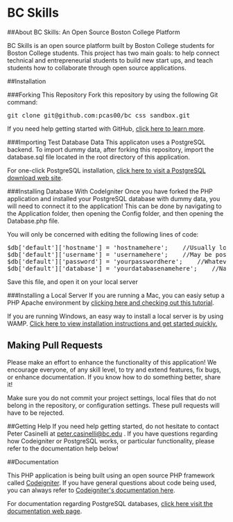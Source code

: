 # BC Skills

##About BC Skills: An Open Source Boston College Platform
<p>BC Skills is an open source platform built by Boston College students for Boston College students.
This project has two main goals: to help connect technical and entrepreneurial students to build new start ups, and teach 
students how to collaborate through open source applications.</p>

##Installation

###Forking This Repository
Fork this repository by using the following Git command:

<pre>
git clone git@github.com:pcas00/bc_css_sandbox.git
</pre>

If you need help getting started with GitHub, <a href="http://learn.github.com/p/intro.html" target="_blank">click here to learn more</a>.

###Importing Test Database Data
This applicaton uses a PostgreSQL backend. To import dummy data, after forking this repository, import the database.sql file located
in the root directory of this application.

For one-click PostgreSQL installation, <a href="http://www.enterprisedb.com/products-services-training/pgdownload" target="_blank">click here to visit a PostgreSQL download web site</a>.

###Installing Database With CodeIgniter
Once you have forked the PHP application and installed your PostgreSQL database with dummy data, you will need to connect it to the application!
This can be done by navigating to the Application folder, then opening the Config folder, and then opening the Database.php file.

You will only be concerned with editing the following lines of code:

<pre>
$db['default']['hostname'] = 'hostnamehere';	//Usually localhost
$db['default']['username'] = 'usernamehere';	//May be postgres
$db['default']['password'] = 'yourpasswordhere';	//Whatever password you chose to setup the database
$db['default']['database'] = 'yourdatabasenamehere';	//Name of the database. We used css for "computer science society"!
</pre>

Save this file, and open it on your local server

###Installing a Local Server
If you are running a Mac, you can easiy setup a PHP Apache environment by <a href="http://www.coolestguyplanet.net/how-to-install-php-mysql-apache-on-os-x-10-6/" target="_blank">clicking here and checking out this tutorial</a>.

If you are running Windows, an easy way to install a local server is by using WAMP. <a href="http://www.wampserver.com/en/" target="_blank">Click here to view installation instructions and get started quickly.</a>

## Making Pull Requests
Please make an effort to enhance the functionality of this application! We encourage everyone, of any skill level, to try and extend features, fix bugs, or enhance documentation. If you know how to do something better, share it!

Make sure you do not commit your project settings, local files that do not belong in the repository, or configuration settings. These pull requests will have to be rejected.

##Getting Help
If you need help getting started, do not hesitate to contact Peter Casinelli at <a href="mailto:peter.casinelli@bc.edu" target="_blank">peter.casinelli@bc.edu</a> .
If you have questions regarding how Codeigniter or PostgreSQL works, or particular functionality, please refer to the documentation help below!

##Documentation

This PHP application is being built using an open source PHP framework called <a href="http://www.codeigniter.com" target="blank">Codeigniter</a>.
If you have general questions about code being used, you can always refer to <a href="http://codeigniter.com/user_guide/" target="_blank">Codeigniter's documentation here</a>.

For documentation regarding PostgreSQL databases, <a href="http://www.postgresql.org/docs/" target="_blank">click here visit the documentation web page</a>.